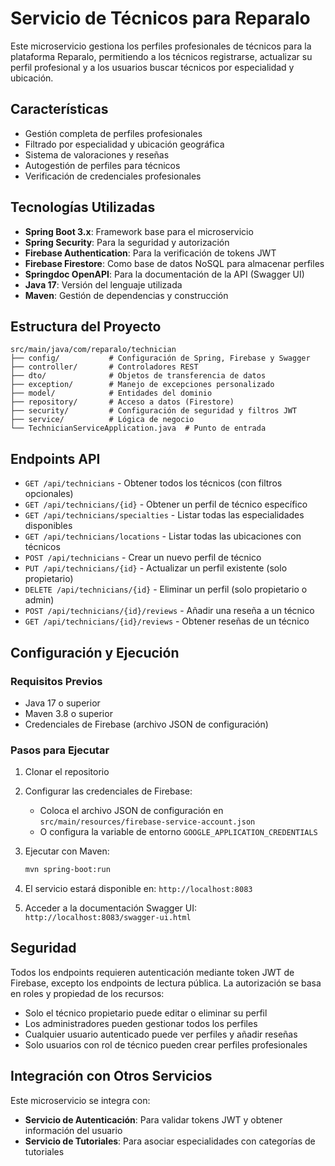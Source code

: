 # Servicio de Técnicos para Reparalo

Este microservicio gestiona los perfiles profesionales de técnicos para la plataforma Reparalo, permitiendo a los técnicos registrarse, actualizar su perfil profesional y a los usuarios buscar técnicos por especialidad y ubicación.

## Características

- Gestión completa de perfiles profesionales
- Filtrado por especialidad y ubicación geográfica
- Sistema de valoraciones y reseñas
- Autogestión de perfiles para técnicos
- Verificación de credenciales profesionales

## Tecnologías Utilizadas

- **Spring Boot 3.x**: Framework base para el microservicio
- **Spring Security**: Para la seguridad y autorización
- **Firebase Authentication**: Para la verificación de tokens JWT
- **Firebase Firestore**: Como base de datos NoSQL para almacenar perfiles
- **Springdoc OpenAPI**: Para la documentación de la API (Swagger UI)
- **Java 17**: Versión del lenguaje utilizada
- **Maven**: Gestión de dependencias y construcción

## Estructura del Proyecto

```
src/main/java/com/reparalo/technician
├── config/           # Configuración de Spring, Firebase y Swagger
├── controller/       # Controladores REST
├── dto/              # Objetos de transferencia de datos
├── exception/        # Manejo de excepciones personalizado
├── model/            # Entidades del dominio
├── repository/       # Acceso a datos (Firestore)
├── security/         # Configuración de seguridad y filtros JWT
├── service/          # Lógica de negocio
└── TechnicianServiceApplication.java  # Punto de entrada
```

## Endpoints API

- `GET /api/technicians` - Obtener todos los técnicos (con filtros opcionales)
- `GET /api/technicians/{id}` - Obtener un perfil de técnico específico
- `GET /api/technicians/specialties` - Listar todas las especialidades disponibles
- `GET /api/technicians/locations` - Listar todas las ubicaciones con técnicos
- `POST /api/technicians` - Crear un nuevo perfil de técnico
- `PUT /api/technicians/{id}` - Actualizar un perfil existente (solo propietario)
- `DELETE /api/technicians/{id}` - Eliminar un perfil (solo propietario o admin)
- `POST /api/technicians/{id}/reviews` - Añadir una reseña a un técnico
- `GET /api/technicians/{id}/reviews` - Obtener reseñas de un técnico

## Configuración y Ejecución

### Requisitos Previos

- Java 17 o superior
- Maven 3.8 o superior
- Credenciales de Firebase (archivo JSON de configuración)

### Pasos para Ejecutar

1. Clonar el repositorio
2. Configurar las credenciales de Firebase:

   - Coloca el archivo JSON de configuración en `src/main/resources/firebase-service-account.json`
   - O configura la variable de entorno `GOOGLE_APPLICATION_CREDENTIALS`

3. Ejecutar con Maven:

   ```bash
   mvn spring-boot:run
   ```

4. El servicio estará disponible en: `http://localhost:8083`
5. Acceder a la documentación Swagger UI: `http://localhost:8083/swagger-ui.html`

## Seguridad

Todos los endpoints requieren autenticación mediante token JWT de Firebase, excepto los endpoints de lectura pública. La autorización se basa en roles y propiedad de los recursos:

- Solo el técnico propietario puede editar o eliminar su perfil
- Los administradores pueden gestionar todos los perfiles
- Cualquier usuario autenticado puede ver perfiles y añadir reseñas
- Solo usuarios con rol de técnico pueden crear perfiles profesionales

## Integración con Otros Servicios

Este microservicio se integra con:

- **Servicio de Autenticación**: Para validar tokens JWT y obtener información del usuario
- **Servicio de Tutoriales**: Para asociar especialidades con categorías de tutoriales
